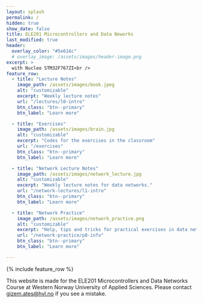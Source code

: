```yaml
---
layout: splash
permalink: /
hidden: true
show_date: false
title: ELE201 Microcontrollers and Data Neworks
last_modified: true
header:
  overlay_color: "#5e616c"
  # overlay_image: /assets/images/header-image.png
excerpt: >
  with Nucleo STM32F767ZI<br />
feature_row:
  - title: "Lecture Notes"
    image_path: /assets/images/book.jpeg
    alt: "customizable"
    excerpt: "Weekly lecture notes"
    url: "/lectures/l0-intro"
    btn_class: "btn--primary"
    btn_label: "Learn more"

  - title: "Exercises"
    image_path: /assets/images/brain.jpg
    alt: "customizable"
    excerpt: "Codes for the exercises in the classroom"
    url: "/exercises"
    btn_class: "btn--primary"
    btn_label: "Learn more"

  - title: "Network Lecture Notes"
    image_path: /assets/images/network_lecture.jpg
    alt: "customizable"
    excerpt: "Weekly lecture notes for data networks."
    url: "/network-lectures/l1-intro"
    btn_class: "btn--primary"
    btn_label: "Learn more"

  - title: "Network Practice"
    image_path: /assets/images/network_practice.png
    alt: "customizable"
    excerpt: "Help, tips and tricks for practical exercises in data networking."
    url: "/network-practice/p0-info"
    btn_class: "btn--primary"
    btn_label: "Learn more"

---
```


{% include feature_row %}

This website is made for the ELE201 Microcontrollers and Data Networks Course at Western Norway University of Applied Sciences. Please contact gizem.ates@hvl.no if you see a mistake.


<!-- [How to modify this website?](/how2){: .btn .btn--info} -->
